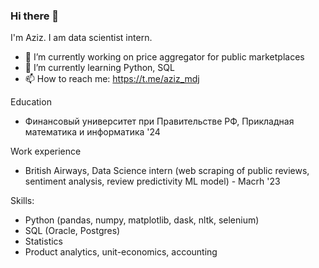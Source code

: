 ### Hi there 👋

I'm Aziz. I am data scientist intern. 
- 🔭 I’m currently working on price aggregator for public marketplaces
- 🌱 I’m currently learning Python, SQL
- 📫 How to reach me: https://t.me/aziz_mdj

Education
- Финансовый университет при Правительстве РФ, Прикладная математика и информатика '24

Work experience
- British Airways, Data Science intern (web scraping of public reviews, sentiment analysis, review predictivity ML model) - Macrh '23

Skills:
- Python (pandas, numpy, matplotlib, dask, nltk, selenium)
- SQL (Oracle, Postgres)
- Statistics
- Product analytics, unit-economics, accounting

<!--
**azizMamadjon0v/azizMamadjon0v** is a ✨ _special_ ✨ repository because its `README.md` (this file) appears on your GitHub profile.

Here are some ideas to get you started:

-->
